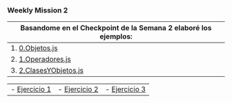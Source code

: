 ### Weekly Mission 2
|Basandome en el Checkpoint de la Semana 2 elaboré los ejemplos:|
|--- |
| 1. [0.Objetos.js](https://github.com/DanielPulidoE/playbook/blob/main/weekly_mission_2/ejerciciosSemana_2/0.Objetos.js) |
| 2. [1.Operadores.js](https://github.com/DanielPulidoE/playbook/blob/main/weekly_mission_2/ejerciciosSemana_2/1.Operadores.js) |
| 3. [2.ClasesYObjetos.js](https://github.com/DanielPulidoE/playbook/blob/main/weekly_mission_2/ejerciciosSemana_2/2.Clases_y_Objetos.js) |

| | | |
|----|----|----|
| - [Ejercicio 1]() | - [Ejercicio 2]() | - [Ejercicio 3]() |
